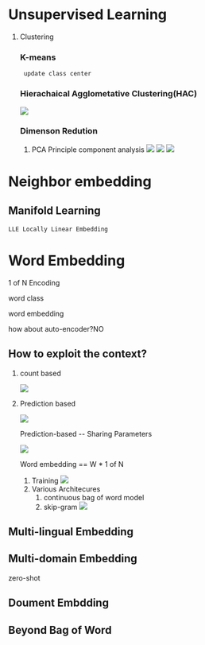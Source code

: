 # Unsupervised Learning
1. Clustering
    ### K-means
        update class center
    ### Hierachaical Agglometative Clustering(HAC)
    ![](img/HAC.PNG)
    ### Dimenson Redution
    1. PCA Principle component analysis
        ![](img/PCA1.PNG)
        ![](img/PCA2.PNG)
        ![](img/PCA3.PNG)
# Neighbor embedding
   ## Manifold Learning
    LLE Locally Linear Embedding

# Word Embedding
1 of N Encoding

word class

word embedding

how about auto-encoder?NO

## How to exploit the context?
1. count based
   
   ![](img/countbased.PNG)
2. Prediction based

    ![](img/predictionbased.PNG)

    Prediction-based -- Sharing Parameters

    ![](img/pbsp.PNG)

    Word embedding == W * 1 of N
    1. Training
        ![](img/pdtraining.PNG)
    2. Various Architecures
       1. continuous bag of word model
       2. skip-gram
        ![](img/pbva.PNG)

## Multi-lingual Embedding
## Multi-domain Embedding
zero-shot
## Doument Embdding
## Beyond Bag of Word 